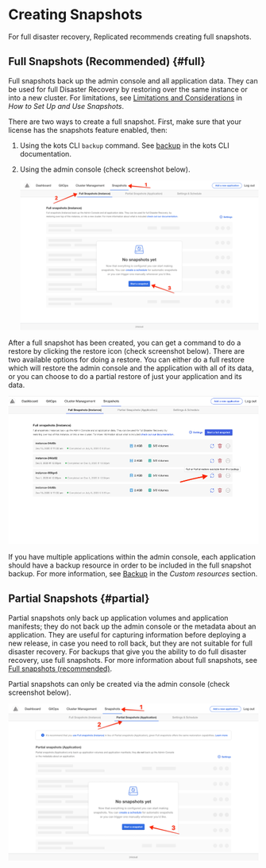 # Creating Snapshots

For full disaster recovery, Replicated recommends creating full snapshots.

## Full Snapshots (Recommended) {#full}

Full snapshots back up the admin console and all application data.
They can be used for full Disaster Recovery by restoring over the same instance or into a new cluster. For limitations, see [Limitations and Considerations](snapshots-understanding#limitations-and-considerations) in _How to Set Up and Use Snapshots_.

There are two ways to create a full snapshot. First, make sure that your license has the snapshots feature enabled, then:

1. Using the kots CLI `backup` command. See [backup](../reference/kots-cli-backup-index) in the kots CLI documentation.
2. Using the admin console (check screenshot below).

    ![Instance Backup UI](/images/snapshot-instance-backup.png)

After a full snapshot has been created, you can get a command to do a restore by clicking the restore icon (check screenshot below).
There are two available options for doing a restore. You can either do a full restore which will restore the admin console and the application with all of its data, or you can choose to do a partial restore of just your application and its data.

![Instance Restore UI](/images/snapshot-instance-restore.png)

If you have multiple applications within the admin console, each application should have a backup resource in order to be included in the full snapshot backup. For more information, see [Backup](../reference/custom-resource-backup) in the _Custom resources_ section.

## Partial Snapshots {#partial}

Partial snapshots only back up application volumes and application manifests; they do not back up the admin console or the metadata about an application.
They are useful for capturing information before deploying a new release, in case you need to roll back, but they are not suitable for full disaster recovery.
For backups that give you the ability to do full disaster recovery, use full snapshots. For more information about full snapshots, see [Full snapshots (recommended)](#full-snapshots-recommended).

Partial snapshots can only be created via the admin console (check screenshot below).

![Application Backup UI](/images/snapshot-application-backup.png)
